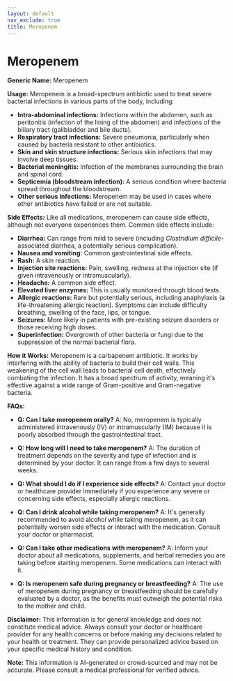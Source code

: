 ```yaml
---
layout: default
nav_exclude: true
title: Meropenem
---
```


# Meropenem

**Generic Name:** Meropenem

**Usage:** Meropenem is a broad-spectrum antibiotic used to treat severe bacterial infections in various parts of the body, including:

* **Intra-abdominal infections:** Infections within the abdomen, such as peritonitis (infection of the lining of the abdomen) and infections of the biliary tract (gallbladder and bile ducts).
* **Respiratory tract infections:** Severe pneumonia, particularly when caused by bacteria resistant to other antibiotics.
* **Skin and skin structure infections:** Serious skin infections that may involve deep tissues.
* **Bacterial meningitis:** Infection of the membranes surrounding the brain and spinal cord.
* **Septicemia (bloodstream infection):** A serious condition where bacteria spread throughout the bloodstream.
* **Other serious infections:**  Meropenem may be used in cases where other antibiotics have failed or are not suitable.


**Side Effects:**  Like all medications, meropenem can cause side effects, although not everyone experiences them.  Common side effects include:

* **Diarrhea:** Can range from mild to severe (including *Clostridium difficile*-associated diarrhea, a potentially serious complication).
* **Nausea and vomiting:**  Common gastrointestinal side effects.
* **Rash:**  A skin reaction.
* **Injection site reactions:** Pain, swelling, redness at the injection site (if given intravenously or intramuscularly).
* **Headache:**  A common side effect.
* **Elevated liver enzymes:**  This is usually monitored through blood tests.
* **Allergic reactions:**  Rare but potentially serious, including anaphylaxis (a life-threatening allergic reaction).  Symptoms can include difficulty breathing, swelling of the face, lips, or tongue.
* **Seizures:**  More likely in patients with pre-existing seizure disorders or those receiving high doses.
* **Superinfection:**  Overgrowth of other bacteria or fungi due to the suppression of the normal bacterial flora.


**How it Works:** Meropenem is a carbapenem antibiotic. It works by interfering with the ability of bacteria to build their cell walls.  This weakening of the cell wall leads to bacterial cell death, effectively combating the infection.  It has a broad spectrum of activity, meaning it's effective against a wide range of Gram-positive and Gram-negative bacteria.


**FAQs:**

* **Q: Can I take meropenem orally?** A: No, meropenem is typically administered intravenously (IV) or intramuscularly (IM) because it is poorly absorbed through the gastrointestinal tract.

* **Q: How long will I need to take meropenem?** A: The duration of treatment depends on the severity and type of infection and is determined by your doctor.  It can range from a few days to several weeks.

* **Q: What should I do if I experience side effects?** A: Contact your doctor or healthcare provider immediately if you experience any severe or concerning side effects, especially allergic reactions.

* **Q: Can I drink alcohol while taking meropenem?** A:  It's generally recommended to avoid alcohol while taking meropenem, as it can potentially worsen side effects or interact with the medication. Consult your doctor or pharmacist.

* **Q: Can I take other medications with meropenem?** A:  Inform your doctor about all medications, supplements, and herbal remedies you are taking before starting meropenem. Some medications can interact with it.

* **Q: Is meropenem safe during pregnancy or breastfeeding?** A:  The use of meropenem during pregnancy or breastfeeding should be carefully evaluated by a doctor, as the benefits must outweigh the potential risks to the mother and child.


**Disclaimer:** This information is for general knowledge and does not constitute medical advice.  Always consult your doctor or healthcare provider for any health concerns or before making any decisions related to your health or treatment.  They can provide personalized advice based on your specific medical history and condition.


**Note:** This information is AI-generated or crowd-sourced and may not be accurate. Please consult a medical professional for verified advice.